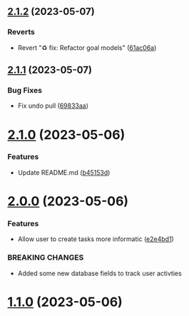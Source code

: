 ## [2.1.2](https://github.com/hossainchisty/Backend-Goals-Management/compare/v2.1.1...v2.1.2) (2023-05-07)


### Reverts

* Revert "♻️ fix: Refactor goal models" ([61ac06a](https://github.com/hossainchisty/Backend-Goals-Management/commit/61ac06a8eae421e0fa42b64cb1c670663405d157))



## [2.1.1](https://github.com/hossainchisty/Backend-Goals-Management/compare/v2.1.0...v2.1.1) (2023-05-07)


### Bug Fixes

* Fix undo pull ([69833aa](https://github.com/hossainchisty/Backend-Goals-Management/commit/69833aab1f0cc6c283ea3fbb5a407921446e9296))



# [2.1.0](https://github.com/hossainchisty/Backend-Goals-Management/compare/v2.0.0...v2.1.0) (2023-05-06)


### Features

* Update README.md ([b45153d](https://github.com/hossainchisty/Backend-Goals-Management/commit/b45153d808a8e84a458b2192f42fa6970bcaabc1))



# [2.0.0](https://github.com/hossainchisty/Backend-Goals-Management/compare/v1.1.0...v2.0.0) (2023-05-06)


### Features

* Allow user to create tasks more informatic ([e2e4bd1](https://github.com/hossainchisty/Backend-Goals-Management/commit/e2e4bd1361520a451d52c05b8939ba2c8c77062c))


### BREAKING CHANGES

* Added some new database fields to track user activties



# [1.1.0](https://github.com/hossainchisty/Backend-Goals-Management/compare/v1.1.1...v1.1.0) (2023-05-06)



